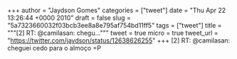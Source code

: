 
+++
author = "Jaydson Gomes"
categories = ["tweet"]
date = "Thu Apr 22 13:26:44 +0000 2010"
draft = false
slug = "5a7323660032f03bcb3ee8a8e795af754bd11ff5"
tags = ["tweet"]
title = """[2] RT: @camilasan: chegu..."""
tweet = true
micro = true
tweet_url = "https://twitter.com/jaydson/status/12638626255"
+++
[2] RT: @camilasan: cheguei cedo para o almoço =P
